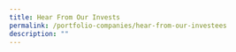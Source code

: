 ```yaml
---
title: Hear From Our Invests
permalink: /portfolio-companies/hear-from-our-investees
description: ""
---
```

